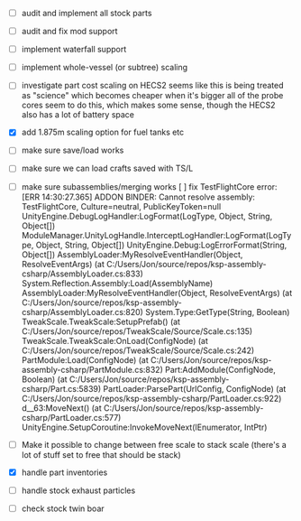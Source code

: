 - [ ] audit and implement all stock parts
- [ ] audit and fix mod support
- [ ] implement waterfall support
- [ ] implement whole-vessel (or subtree) scaling
- [ ] investigate part cost scaling on HECS2
		seems like this is being treated as "science" which becomes cheaper when it's bigger
		all of the probe cores seem to do this, which makes some sense, though the HECS2 also has a lot of battery space
- [x] add 1.875m scaling option for fuel tanks etc
- [ ] make sure save/load works
- [ ] make sure we can load crafts saved with TS/L
- [ ] make sure subassemblies/merging works
  [ ] fix TestFlightCore error:
  [ERR 14:30:27.365] ADDON BINDER: Cannot resolve assembly: TestFlightCore, Culture=neutral, PublicKeyToken=null
    UnityEngine.DebugLogHandler:LogFormat(LogType, Object, String, Object[])
    ModuleManager.UnityLogHandle.InterceptLogHandler:LogFormat(LogType, Object, String, Object[])
    UnityEngine.Debug:LogErrorFormat(String, Object[])
    AssemblyLoader:MyResolveEventHandler(Object, ResolveEventArgs) (at C:/Users/Jon/source/repos/ksp-assembly-csharp/AssemblyLoader.cs:833)
    System.Reflection.Assembly:Load(AssemblyName)
    AssemblyLoader:MyResolveEventHandler(Object, ResolveEventArgs) (at C:/Users/Jon/source/repos/ksp-assembly-csharp/AssemblyLoader.cs:820)
    System.Type:GetType(String, Boolean)
    TweakScale.TweakScale:SetupPrefab() (at C:/Users/Jon/source/repos/TweakScale/Source/Scale.cs:135)
    TweakScale.TweakScale:OnLoad(ConfigNode) (at C:/Users/Jon/source/repos/TweakScale/Source/Scale.cs:242)
    PartModule:Load(ConfigNode) (at C:/Users/Jon/source/repos/ksp-assembly-csharp/PartModule.cs:832)
    Part:AddModule(ConfigNode, Boolean) (at C:/Users/Jon/source/repos/ksp-assembly-csharp/Part.cs:5839)
    PartLoader:ParsePart(UrlConfig, ConfigNode) (at C:/Users/Jon/source/repos/ksp-assembly-csharp/PartLoader.cs:922)
    <CompileParts>d__63:MoveNext() (at C:/Users/Jon/source/repos/ksp-assembly-csharp/PartLoader.cs:577)
    UnityEngine.SetupCoroutine:InvokeMoveNext(IEnumerator, IntPtr)

- [ ] Make it possible to change between free scale to stack scale (there's a lot of stuff set to free that should be stack)
- [x] handle part inventories
- [ ] handle stock exhaust particles
- [ ] check stock twin boar